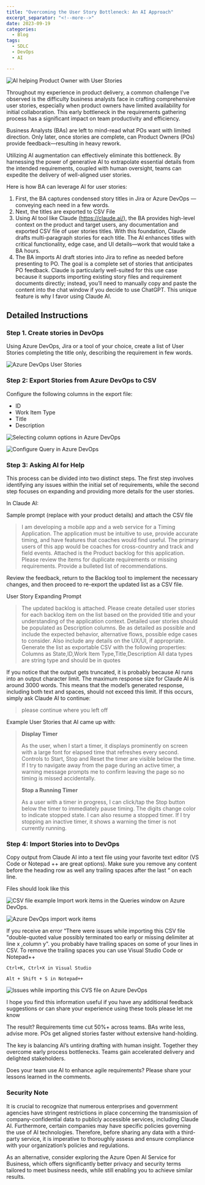 ```yaml
---
title: "Overcoming the User Story Bottleneck: An AI Approach"
excerpt_separator: "<!--more-->"
date: 2023-09-19
categories:
  - Blog
tags:
  - SDLC
  - DevOps
  - AI

---
```


![AI helping Product Owner with User Stories](/assets/images/ai-ba-hero.png)

Throughout my experience in product delivery, a common challenge I’ve observed is the difficulty business analysts face in crafting comprehensive user stories, especially when product owners have limited availability for initial collaboration. This early bottleneck in the requirements gathering process has a significant impact on team productivity and efficiency.

<!--more-->

Business Analysts (BAs) are left to mind-read what POs want with limited direction. Only later, once stories are complete, can Product Owners (POs) provide feedback—resulting in heavy rework.

Utilizing AI augmentation can effectively eliminate this bottleneck. By harnessing the power of generative AI to extrapolate essential details from the intended requirements, coupled with human oversight, teams can expedite the delivery of well-aligned user stories.

Here is how BA can leverage AI for user stories:

1. First, the BA captures condensed story titles in Jira or Azure DevOps —conveying each need in a few words. 
1. Next, the titles are exported to CSV File
1. Using AI tool like Claude (https://claude.ai/), the BA provides high-level context on the product and target users, any documentation and exported CSV file of user stories titles. With this foundation, Claude drafts multi-paragraph stories for each title. The AI enhances titles with critical functionality, edge case, and UI details—work that would take a BA hours.
1. The BA imports AI draft stories into Jira to refine as needed before presenting to PO. The goal is a complete set of stories that anticipates PO feedback.
Claude is particularly well-suited for this use case because it supports importing existing story files and requirement documents directly; instead, you’ll need to manually copy and paste the content into the chat window if you decide to use ChatGPT. This unique feature is why I favor using Claude AI.

## Detailed Instructions

### Step 1. Create stories in DevOps

Using Azure DevOps, Jira or a tool of your choice, create a list of User Stories completing the title only, describing the requirement in few words.

![Azure DevOps User Stories](/assets/images/Step1-Create-User-Stories-Titles.png)

### Step 2: Export Stories from Azure DevOps to CSV

Configure the following columns in the export file:

- ID
- Work Item Type
- Title
- Description

![Selecting column options in Azure DevOps](/assets/images/Step3-Export-Columns.png)

![Configure Query in Azure DevOps](/assets/images/Step2-Export-Backlog-Items.png)

### Step 3: Asking AI for Help

This process can be divided into two distinct steps. The first step involves identifying any issues within the initial set of requirements, while the second step focuses on expanding and providing more details for the user stories.

In Claude AI: 

Sample prompt (replace with your product details) and attach the CSV file

> I am developing a mobile app and a web service for a Timing Application. The application must be intuitive to use, 
> provide accurate timing, and have features that coaches would find useful. The primary users of this app would be coaches for cross-country and track and field events.
> Attached is the Product backlog for this application. Please review the items for duplicate requirements or missing requirements. Provide a bulleted list of recommendations.

Review the feedback, return to the Backlog tool to implement the necessary changes, and then proceed to re-export the updated list as a CSV file.

User Story Expanding Prompt

> The updated backlog is attached. Please create detailed user stories for each backlog item on the list based on 
> the provided title and your understanding of the application context.  Detailed user stories should be populated as Description columns. Be as detailed as possible and include the expected 
> behavior, alternative flows, possible edge cases to consider. Also include any details on the UX/UI, if appropriate.
> Generate the list as exportable CSV with the following properties:
> Columns as State,ID,Work Item Type,Title,Description
> All data types are string type and should be in quotes

If you notice that the output gets truncated, it is probably because AI runs into an output character limit.  The maximum response size for Claude AI is around 3000 words. This means that the model’s generated response, including both text and spaces, should not exceed this limit.  If this occurs, simply ask Claude AI to continue:

> please continue where you left off

Example User Stories that AI came up with:

> **Display Timer**
>
> As the user, when I start a timer, it displays prominently on screen with a large font for elapsed time that refreshes every second. Controls to Start, Stop and Reset the timer are visible below the time. If I try to navigate away from the page during an active timer, a warning message prompts me to confirm leaving the page so no timing is missed accidentally.
>
> **Stop a Running Timer**
>
> As a user with a timer in progress, I can click/tap the Stop button below the timer to immediately pause timing. The digits change color to indicate stopped state. I can also resume a stopped timer. If I try stopping an inactive timer, it shows a warning the timer is not currently running.

### Step 4: Import Stories into to DevOps

Copy output from Claude AI into a text file using your favorite text editor (VS Code or Notepad ++ are great options). Make sure you remove any content before the heading row as well any trailing spaces after the last “ on each line.

Files should look like this 

![CSV file example](/assets/images/Step5-Save-CSV-AI-Output.png)
Import work items in the Queries window on Azure DevOps.

![Azure DevOps import work items](/assets/images/Step6-Import-CSV.png)

If you receive an error “There were issues while importing this CSV file "double-quoted value possibly terminated too early or missing delimiter at line x ,column y". you probably have trailing spaces on some of your lines in CSV.  To remove the trailing spaces you can use Visual Studio Code or Notepad++

```
Ctrl+K, Ctrl+X in Visual Studio

Alt + Shift + S in Notepad++
```

![Issues while importing this CVS file on Azure DevOps](/assets/images/Error-Import.png)

I hope you find this information useful if you have any additional feedback suggestions or can share your experience using these tools please let me know

The result? Requirements time cut 50%+ across teams. BAs write less, advise more. POs get aligned stories faster without extensive hand-holding.

The key is balancing AI’s untiring drafting with human insight. Together they overcome early process bottlenecks. Teams gain accelerated delivery and delighted stakeholders.

Does your team use AI to enhance agile requirements? Please share your lessons learned in the comments.

### Security Note

It is crucial to recognize that numerous enterprises and government agencies have stringent restrictions in place concerning the transmission of company-confidential data to publicly accessible services, including Claude AI. Furthermore, certain companies may have specific policies governing the use of AI technologies. Therefore, before sharing any data with a third-party service, it is imperative to thoroughly assess and ensure compliance with your organization’s policies and regulations.

As an alternative, consider exploring the Azure Open AI Service for Business, which offers significantly better privacy and security terms tailored to meet business needs, while still enabling you to achieve similar results.
